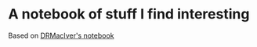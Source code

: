 # A notebook of stuff I find interesting

Based on [DRMacIver's notebook](https://github.com/DRMacIver/notebook)
 
